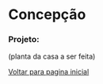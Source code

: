 # Concepção
 
 ### Projeto:
 
 (planta da casa a ser feita)
 

 
 
 
 
 [Voltar para pagina inicial](/README.md)
